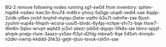 BQ-2 remove following nodes running sg1-sw04 from inventory:
sphim-hqp64-nsdwc-kwc3n-6vu74-m46rx-yhocj-5q5gp-ulup6-vedl4-xae 
4qqlp-2zidk-yl6ev-jvcbf-bnphd-myiqu-j5etw-vqdhi-b3u7t-odmfw-zae 
6juot-zyuhm-xup4s-hhqoh-wcsna-uuul5-blvdc-6y4pj-nchpe-sfv7z-bqe 
htxw7-i6m6n-3qlsv-wrvpt-aq4d3-jc5vl-ykezr-jxb5d-dqyqn-5fk6s-iae 
ldnrx-opjqf-ahqxk-pnejp-rlure-3aazo-yx5av-ft3yl-d2hlg-mbxw5-6qe 
545xh-4nmpb-n2dkr-nwnsj-kkddd-2hk3z-gejtr-tjtuo-tsvuk-rsh5n-sae
